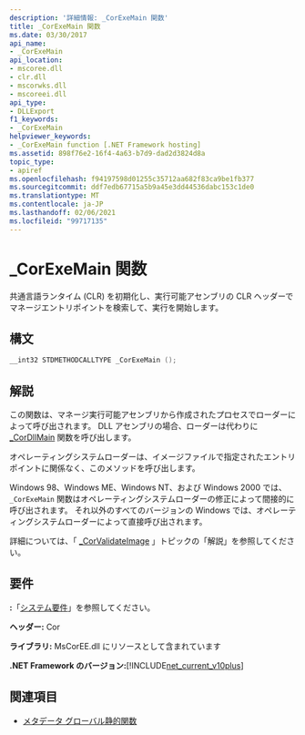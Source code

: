 ```yaml
---
description: '詳細情報: _CorExeMain 関数'
title: _CorExeMain 関数
ms.date: 03/30/2017
api_name:
- _CorExeMain
api_location:
- mscoree.dll
- clr.dll
- mscorwks.dll
- mscoreei.dll
api_type:
- DLLExport
f1_keywords:
- _CorExeMain
helpviewer_keywords:
- _CorExeMain function [.NET Framework hosting]
ms.assetid: 898f76e2-16f4-4a63-b7d9-dad2d3824d8a
topic_type:
- apiref
ms.openlocfilehash: f94197598d01255c35712aa682f83ca9be1fb377
ms.sourcegitcommit: ddf7edb67715a5b9a45e3dd44536dabc153c1de0
ms.translationtype: MT
ms.contentlocale: ja-JP
ms.lasthandoff: 02/06/2021
ms.locfileid: "99717135"
---
```

# <a name="_corexemain-function"></a>_CorExeMain 関数

共通言語ランタイム (CLR) を初期化し、実行可能アセンブリの CLR ヘッダーでマネージエントリポイントを検索して、実行を開始します。  
  
## <a name="syntax"></a>構文  
  
```cpp  
__int32 STDMETHODCALLTYPE _CorExeMain ();  
```  
  
## <a name="remarks"></a>解説  

 この関数は、マネージ実行可能アセンブリから作成されたプロセスでローダーによって呼び出されます。 DLL アセンブリの場合、ローダーは代わりに [_CorDllMain](cordllmain-function.md) 関数を呼び出します。  
  
 オペレーティングシステムローダーは、イメージファイルで指定されたエントリポイントに関係なく、このメソッドを呼び出します。  
  
 Windows 98、Windows ME、Windows NT、および Windows 2000 では、 `_CorExeMain` 関数はオペレーティングシステムローダーの修正によって間接的に呼び出されます。 それ以外のすべてのバージョンの Windows では、オペレーティングシステムローダーによって直接呼び出されます。  
  
 詳細については、「 [_CorValidateImage](corvalidateimage-function.md) 」トピックの「解説」を参照してください。  
  
## <a name="requirements"></a>要件  

 **:**「[システム要件](../../get-started/system-requirements.md)」を参照してください。  
  
 **ヘッダー:** Cor  
  
 **ライブラリ:** MsCorEE.dll にリソースとして含まれています  
  
 **.NET Framework のバージョン:**[!INCLUDE[net_current_v10plus](../../../../includes/net-current-v10plus-md.md)]  
  
## <a name="see-also"></a>関連項目

- [メタデータ グローバル静的関数](../metadata/metadata-global-static-functions.md)
